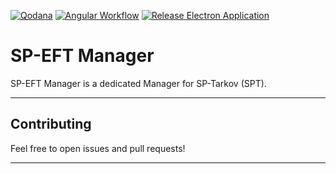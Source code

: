 [![Qodana](https://github.com/SchraderR/sp-tarkov-client/actions/workflows/qodana_code_quality.yml/badge.svg?branch=master)](https://github.com/SchraderR/sp-tarkov-client/actions/workflows/qodana_code_quality.yml)
[![Angular Workflow](https://github.com/SchraderR/sp-tarkov-client/actions/workflows/angular-main.yml/badge.svg?branch=master)](https://github.com/SchraderR/sp-tarkov-client/actions/workflows/angular-main.yml)
[![Release Electron Application](https://github.com/SchraderR/sp-tarkov-client/actions/workflows/release-electron.yml/badge.svg?branch=master)](https://github.com/SchraderR/sp-tarkov-client/actions/workflows/release-electron.yml)

# SP-EFT Manager

SP-EFT Manager is a dedicated Manager for SP-Tarkov (SPT).

--------------------------------------------------------------------------------
## Contributing

Feel free to open issues and pull requests!

--------------------------------------------------------------------------------
